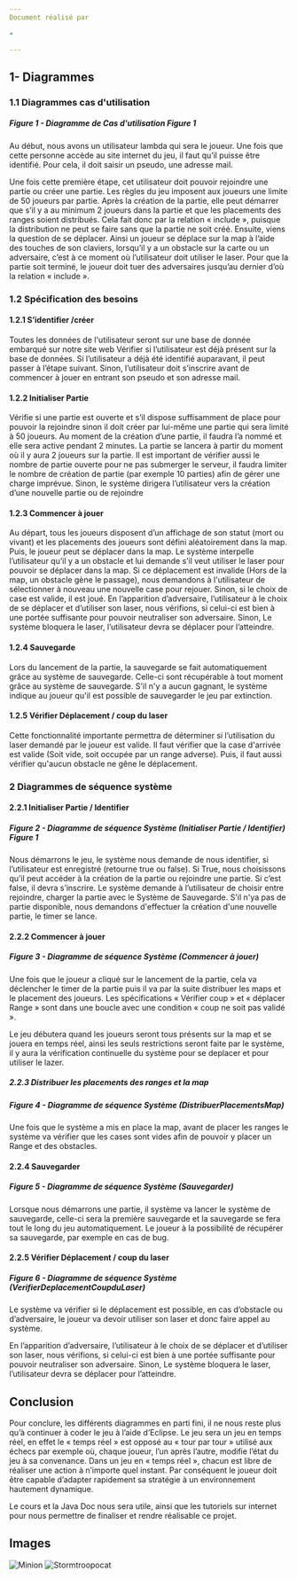 ```yaml
---
Document réalisé par 

- 

---
```


## 1- Diagrammes 
### 1.1 Diagrammes cas d'utilisation 
##### *Figure 1  - Diagramme de Cas d'utilisation* Figure 1 

Au début, nous avons un utilisateur lambda qui sera le joueur. Une fois que cette personne accède au site internet du jeu, il faut qu’il puisse être identifié. Pour cela, il doit saisir un pseudo, une adresse mail. 

Une fois cette première étape, cet utilisateur doit pouvoir rejoindre une partie ou créer une partie. Les règles du jeu imposent aux joueurs une limite de 50 joueurs par partie.
Après la création de la partie, elle peut démarrer que s’il y a au minimum 2 joueurs dans la partie et que les placements des ranges soient distribués. Cela fait donc par la relation « include », puisque la distribution ne peut se faire sans que la partie ne soit créé.
Ensuite, viens la question de se déplacer. Ainsi un joueur se déplace sur la map à l’aide des touches de son claviers, lorsqu’il y a un obstacle sur la carte ou un adversaire, c’est à ce moment où l’utilisateur doit utiliser le laser. 
Pour que la partie soit terminé, le joueur doit tuer des adversaires jusqu’au dernier d’où la relation « include ». 


### 1.2 Spécification des besoins

#### 1.2.1 S’identifier /créer

Toutes les données de l'utilisateur seront sur une base de donnée embarqué sur notre site web
Vérifier si l’utilisateur est déjà présent sur la base de données. Si l’utilisateur a déjà été identifié auparavant, il peut passer à l’étape suivant. Sinon, l’utilisateur doit s’inscrire avant de commencer à jouer en entrant son pseudo et son adresse mail.

#### 1.2.2 Initialiser Partie 

Vérifie si une partie est ouverte et s’il dispose suffisamment de place pour pouvoir la rejoindre sinon il doit créer par lui-même une partie qui sera limité à 50 joueurs. 
Au moment de la création d’une partie, il faudra l’a nommé et elle sera active pendant 2 minutes. La partie se lancera à partir du moment où il y aura 2 joueurs sur la partie.
Il est important de vérifier aussi le nombre de partie ouverte pour ne pas submerger le serveur, il faudra limiter le nombre de création de partie (par exemple 10 parties) afin de gérer une charge imprévue. Sinon, le système dirigera l’utilisateur vers la création d’une nouvelle partie ou de rejoindre

#### 1.2.3 Commencer à jouer

Au départ, tous les joueurs disposent d’un affichage de son statut (mort ou vivant) et les placements des joueurs sont défini aléatoirement dans la map. Puis, le joueur peut se déplacer dans la map. Le système interpelle l’utilisateur qu’il y a un obstacle et lui demande s’il veut utiliser le laser pour pouvoir se déplacer dans la map. Si ce déplacement est invalide (Hors de la map, un obstacle gène le passage), nous demandons à l'utilisateur de sélectionner à nouveau une nouvelle case pour rejouer. Sinon, si le choix de case est valide, il est joué.
 En l’apparition d’adversaire, l’utilisateur à le choix de se déplacer et d’utiliser son laser, nous vérifions, si celui-ci est bien à une portée suffisante pour pouvoir neutraliser son adversaire. Sinon, Le système bloquera le laser, l’utilisateur devra se déplacer pour l’atteindre.

#### 1.2.4 Sauvegarde

Lors du lancement de la partie, la sauvegarde se fait automatiquement grâce au système de sauvegarde. Celle-ci sont récupérable à tout moment grâce au système de sauvegarde.
S'il n'y a aucun gagnant, le système indique au joueur qu'il est possible de sauvegarder le jeu par extinction.


#### 1.2.5 Vérifier Déplacement / coup du laser

Cette fonctionnalité importante permettra de déterminer si l’utilisation du laser demandé par le joueur est valide. Il faut vérifier que la case d'arrivée est valide (Soit vide, soit occupée par un range adverse). Puis, il faut aussi vérifier qu'aucun obstacle ne gêne le déplacement. 

### 2 Diagrammes de séquence système

#### 2.2.1 Initialiser Partie / Identifier 

##### *Figure 2  - Diagramme de séquence Système (Initialiser Partie / Identifier)* Figure 1 

Nous démarrons le jeu, le système nous demande de nous identifier, si l’utilisateur est enregistré (retourne true ou false). Si True, nous choisissons qu’il peut accéder à la création de la partie ou rejoindre une partie. Si c’est false, il devra s’inscrire. 
Le système demande à l’utilisateur de choisir entre rejoindre, charger la partie avec le Système de Sauvegarde. S'il n'ya pas de partie disponible, nous demandons d'effectuer la création d'une nouvelle partie, le timer se lance.
 
#### 2.2.2 Commencer à jouer

##### *Figure 3  - Diagramme de séquence Système (Commencer à jouer)* 
 
Une fois que le joueur a cliqué sur le lancement de la partie, cela va déclencher le timer de la partie puis il va par la suite distribuer les maps et le placement des joueurs. Les spécifications « Vérifier coup » et « déplacer Range » sont dans une boucle avec une condition « coup ne soit pas validé ».

Le jeu débutera quand les joueurs seront tous présents sur la map et se jouera en temps réel, ainsi les seuls restrictions seront faite par le système, il y aura la vérification continuelle du système pour se deplacer et pour utiliser le lazer.

##### 2.2.3 Distribuer les placements des ranges et la map

##### *Figure 4  - Diagramme de séquence Système (DistribuerPlacementsMap)* 

Une fois que le système a mis en place la map, avant de placer les ranges le système va vérifier que les cases sont vides afin de pouvoir y placer un Range et des obstacles.


#### 2.2.4 Sauvegarder 

##### *Figure 5  - Diagramme de séquence Système (Sauvegarder)* 
 
Lorsque nous démarrons une partie, il système va lancer le système de sauvegarde, celle-ci sera la première sauvegarde et la sauvegarde se fera tout le long du jeu automatiquement.
Le joueur à la possibilité de récupérer sa sauvegarde, par exemple en cas de bug.


#### 2.2.5 Vérifier Déplacement / coup du laser

##### *Figure 6  - Diagramme de séquence Système (VerifierDeplacementCoupduLaser)*  
 
Le système va vérifier si le déplacement est possible, en cas d’obstacle ou d’adversaire, le joueur va devoir utiliser son laser et donc faire appel au système.

En l’apparition d’adversaire, l’utilisateur à le choix de se déplacer et d’utiliser son laser, nous vérifions, si celui-ci est bien à une portée suffisante pour pouvoir neutraliser son adversaire. Sinon, Le système bloquera le laser, l’utilisateur devra se déplacer pour l’atteindre.

## Conclusion 


Pour conclure, les différents diagrammes en parti fini, il ne nous reste
plus qu’à continuer à coder le jeu à l’aide d’Eclipse. 
Le jeu sera un jeu en temps réel, en effet le « temps réel » est
opposé au « tour par tour » utilisé aux échecs par exemple où, chaque joueur, l’un après l’autre,
modifie l’état du jeu à sa convenance. Dans un jeu en « temps réel », chacun est libre de réaliser
une action à n’importe quel instant. Par conséquent le joueur doit être capable d’adapter rapidement sa stratégie à un environnement hautement dynamique.

Le cours et la Java Doc nous sera utile, ainsi que les tutoriels sur internet pour nous permettre de finaliser et
rendre réalisable ce projet.

## Images

![Minion](https://octodex.github.com/images/minion.png)
![Stormtroopocat](https://octodex.github.com/images/stormtroopocat.jpg "The Stormtroopocat")